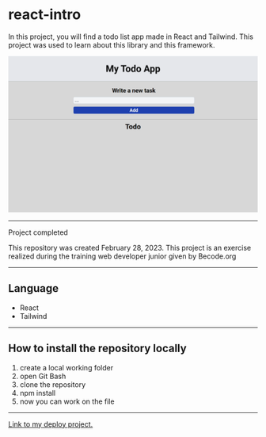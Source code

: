 # react-intro

In this project, you will find a todo list app made in React and Tailwind. This project was used to learn about this library and this framework.

![](./src/assets/capture.png)

---

Project completed

This repository was created February 28, 2023. This project is an exercise realized during the training web developer junior given by Becode.org

---

## Language

- React
- Tailwind

---

## How to install the repository locally

1. create a local working folder
2. open Git Bash
3. clone the repository
4. npm install
5. now you can work on the file

---

[Link to my deploy project.](https://todo-app-react-woad-nu.vercel.app)
